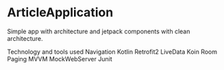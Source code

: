 # ArticleApplication
Simple app with architecture and jetpack components with clean architecture.

Technology and tools used
Navigation
Kotlin
Retrofit2
LiveData
Koin
Room
Paging
MVVM
MockWebServer
Junit


